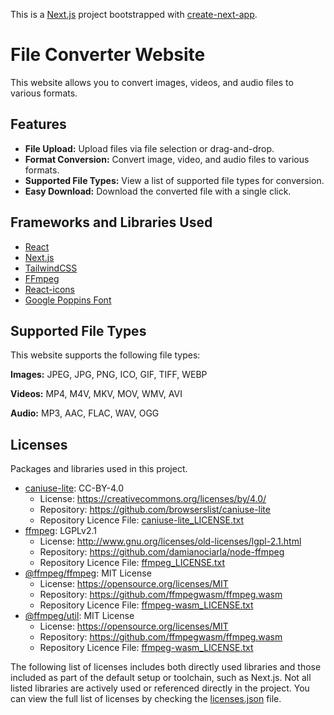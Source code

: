 This is a [Next.js](https://nextjs.org/) project bootstrapped with [create-next-app](https://github.com/vercel/next.js/tree/canary/packages/create-next-app).

# File Converter Website

This website allows you to convert images, videos, and audio files to various formats.

## Features

- **File Upload:** Upload files via file selection or drag-and-drop.
- **Format Conversion:** Convert image, video, and audio files to various formats.
- **Supported File Types:** View a list of supported file types for conversion.
- **Easy Download:** Download the converted file with a single click.

## Frameworks and Libraries Used

- [React](https://reactjs.org/)
- [Next.js](https://nextjs.org/)
- [TailwindCSS](https://tailwindcss.com/)
- [FFmpeg](https://ffmpeg.org/)
- [React-icons](https://react-icons.github.io/react-icons/)
- [Google Poppins Font](https://fonts.google.com/specimen/Poppins)

## Supported File Types

This website supports the following file types:

**Images:** JPEG, JPG, PNG, ICO, GIF, TIFF, WEBP

**Videos:** MP4, M4V, MKV, MOV, WMV, AVI

**Audio:** MP3, AAC, FLAC, WAV, OGG

## Licenses

Packages and libraries used in this project.

- [caniuse-lite](https://caniuse.com/): CC-BY-4.0
  - License: https://creativecommons.org/licenses/by/4.0/
  - Repository: https://github.com/browserslist/caniuse-lite
  - Repository Licence File: [caniuse-lite_LICENSE.txt](./licenses/caniuse-lite_LICENSE.txt)
- [ffmpeg](http://ffmpeg.org/): LGPLv2.1
  - License: http://www.gnu.org/licenses/old-licenses/lgpl-2.1.html
  - Repository: https://github.com/damianociarla/node-ffmpeg
  - Repository Licence File: [ffmpeg_LICENSE.txt](./licenses/ffmpeg_LICENSE.txt)
- [@ffmpeg/ffmpeg](https://github.com/ffmpegwasm/ffmpeg.wasm): MIT License
  - License: https://opensource.org/licenses/MIT
  - Repository: https://github.com/ffmpegwasm/ffmpeg.wasm
  - Repository Licence File: [ffmpeg-wasm_LICENSE.txt](./licenses/ffmpeg-wasm_LICENSE.txt)
- [@ffmpeg/util](https://github.com/ffmpegwasm/ffmpeg.wasm): MIT License
  - License: https://opensource.org/licenses/MIT
  - Repository: https://github.com/ffmpegwasm/ffmpeg.wasm
  - Repository Licence File: [ffmpeg-wasm_LICENSE.txt](./licenses/ffmpeg-wasm_LICENSE.txt)

The following list of licenses includes both directly used libraries and those included as part of the default setup or toolchain, such as Next.js. Not all listed libraries are actively used or referenced directly in the project. You can view the full list of licenses by checking the [licenses.json](./licenses.json) file.
